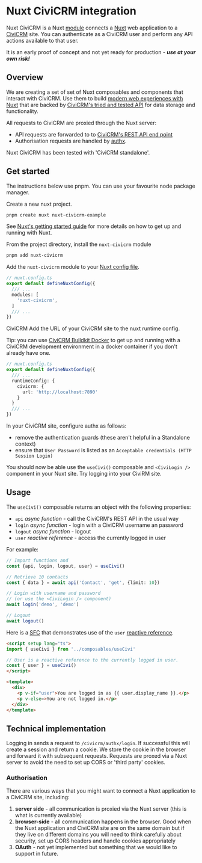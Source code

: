 # Nuxt CiviCRM integration

Nuxt CiviCRM is a Nuxt [module](https://nuxt.com/modules) connects a [Nuxt](https://nuxt.com/) web application to a [CiviCRM](https://civicrm.org/) site. You can authenticate as a CiviCRM user and perform any API actions available to that user.

It is an early proof of concept and not yet ready for production - ***use at your own risk!***

## Overview 

We are creating a set of set of Nuxt composables and components that interact with CiviCRM. Use them to build [modern web experiences with Nuxt](https://nuxt.com/) that are backed by [CiviCRM's tried and tested API](https://docs.civicrm.org/dev/en/latest/api/v4/rest/) for data storage and functionality.

All requests to CiviCRM are proxied through the Nuxt server:

- API requests are forwarded to to [CiviCRM's REST API end point](https://docs.civicrm.org/dev/en/latest/api/v4/rest/)
- Authorisation requests are handled by [authx](https://docs.civicrm.org/dev/en/latest/framework/authx/).

Nuxt CiviCRM has been tested with 'CiviCRM standalone'.

## Get started

The instructions below use pnpm. You can use your favourite node package manager.

Create a new nuxt project.

```sh
pnpm create nuxt nuxt-civicrm-example
```

See [Nuxt's getting started guide](https://nuxt.com/docs/4.x/getting-started/installation) for more details on how to get up and running with Nuxt.

From the project directory, install the `nuxt-civicrm` module

```sh
pnpm add nuxt-civicrm
```

Add the `nuxt-civicrm` module to your [Nuxt config file](https://nuxt.com/docs/api/configuration/nuxt-config).

```ts
// nuxt.config.ts 
export default defineNuxtConfig({
  /// ...
  modules: [
    'nuxt-civicrm',
  ]
  /// ...
})
```

CiviCRM Add the URL of your CiviCRM site to the nuxt runtime config.

Tip: you can use [CiviCRM Buildkit Docker](https://lab.civicrm.org/michaelmcandrew/civicrm-buildkit-docker) to get up and running with a CiviCRM development environment in a docker container if you don't already have one.

```ts
// nuxt.config.ts 
export default defineNuxtConfig({
  /// ...
  runtimeConfig: {
    civicrm: {
      url: 'http://localhost:7890'
    }
  }
  /// ...
})
```

In your CiviCRM site, configure authx as follows:

- remove the authentication guards (these aren't helpful in a Standalone context)
- ensure that `User Password` is listed as an `Acceptable credentials (HTTP Session Login)`

You should now be able use the `useCivi()` composable and `<CiviLogin />` component in your Nuxt site. Try logging into your CiviRM site.

## Usage

The `useCivi()` composable returns an object with the following properties:

- `api` *async function* - call the CiviCRM's REST API in the usual way 
- `login` *async function* - login with a CiviCRM username an password
- `logout` *async function* - logout
- `user` *reactive reference* - access the currently logged in user

For example:

```ts
// Import functions and 
const {api, login, logout, user} = useCivi()

// Retrieve 10 contacts
const { data } = await api('Contact', 'get', {limit: 10})

// Login with username and password
// (or use the <CiviLogin /> component)
await login('demo', 'demo')

// Logout
await logout()
```

Here is a [SFC](https://vuejs.org/guide/scaling-up/sfc) that demonstrates use of the `user` [reactive reference](https://vuejs.org/api/reactivity-core.html#ref).

```html
<script setup lang="ts">
import { useCivi } from '../composables/useCivi'

// User is a reactive reference to the currently logged in user.
const { user } = useCivi()
</script>

<template>
  <div>
    <p v-if="user">You are logged in as {{ user.display_name }}.</p>
    <p v-else=>You are not logged in.</p>
  </div>
</template>
```

## Technical implementation

Logging in sends a request to `/civicrm/authx/login`. If successful this will create a session and return a cookie. We store the cookie in the browser and forward it with subsequent requests. Requests are proxed via a Nuxt server to avoid the need to set up CORS or 'third party' cookies.

### Authorisation

There are various ways that you might want to connect a Nuxt application to a CiviCRM site, including:

1. **server side** - all communication is proxied via the Nuxt server (this is what is currently available)
2. **browser-side** - all communication happens in the browser. Good when the Nuxt application and CiviCRM site are on the same domain but if they live on different domains you will need to think carefully about security, set up CORS headers and handle cookies appropriately
3. **OAuth** - not yet implemented but something that we would like to support in future.

